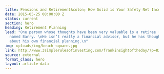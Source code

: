 ```yaml
---
title: Pensions and Retirement&colon; How Solid is Your Safety Net Income?
date: 2015-05-25 00:00:00 Z
status: current
section: hero
heading: Retirement Planning
lead: "One person whose thoughts have been very valuable is a retiree (perhaps semi-retiree)
  named Barry. \nHe isn’t really a financial advisor, but he has thought quote deeply
  about his own financial planning.\n"
img: uploads/img/beach-square.jpg
link: http://www.3simplerulesofinvesting.com/frankinsightoftheday/?p=838
source: external
format_class: hero
layout: article-data
---
```



